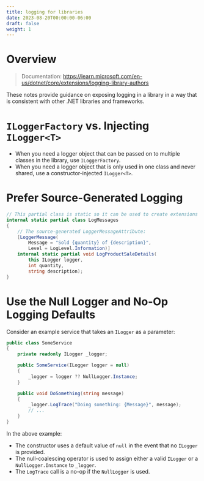 ```yaml
---
title: logging for libraries
date: 2023-08-20T00:00:00-06:00
draft: false
weight: 1
---
```


# Overview
> Documentation: https://learn.microsoft.com/en-us/dotnet/core/extensions/logging-library-authors  

These notes provide guidance on exposing logging in a library in a way that is consistent with other .NET libraries and frameworks.

# `ILoggerFactory` vs. Injecting `ILogger<T>`
- When you need a logger object that can be passed on to multiple classes in the library, use `ILoggerFactory`.
- When you need a logger object that is only used in one class and never shared, use a constructor-injected `ILogger<T>`.

# Prefer Source-Generated Logging
```cs
// This partial class is static so it can be used to create extensions on ILogger:
internal static partial class LogMessages
{
    // The source-generated LoggerMessageAttribute:
    [LoggerMessage(
        Message = "Sold {quantity} of {description}",
        Level = LogLevel.Information)]
    internal static partial void LogProductSaleDetails(
        this ILogger logger,
        int quantity,
        string description);
}
```

# Use the Null Logger and No-Op Logging Defaults
Consider an example service that takes an `ILogger` as a parameter:
```cs
public class SomeService
{
    private readonly ILogger _logger;

    public SomeService(ILogger logger = null)
    {
        _logger = logger ?? NullLogger.Instance;
    }

    public void DoSomething(string message)
    {
        _logger.LogTrace("Doing something: {Message}", message);
        // ...
    }
}
```

In the above example:
- The constructor uses a default value of `null` in the event that no `ILogger` is provided.
- The null-coalescing operator is used to assign either a valid `ILogger` or a `NullLogger.Instance` to `_logger`.
- The `LogTrace` call is a no-op if the `NullLogger` is used. 